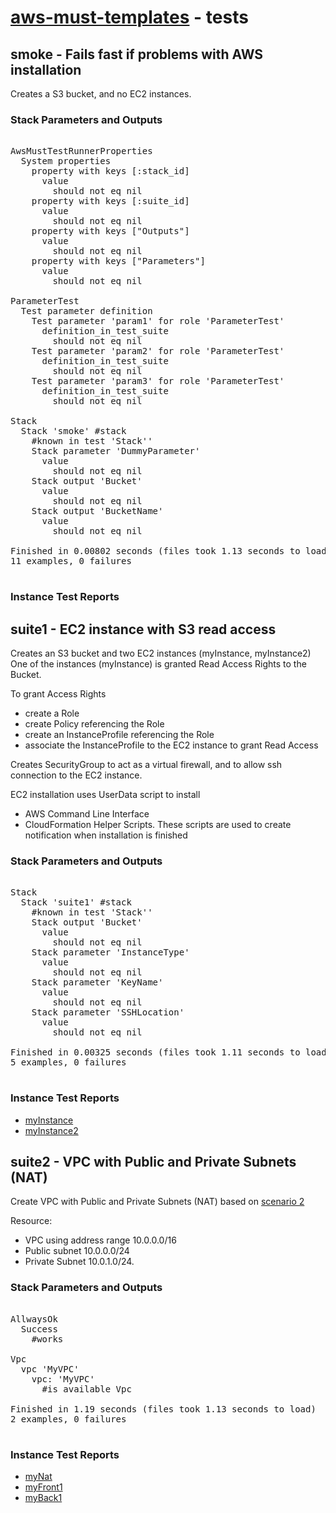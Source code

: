 # [aws-must-templates](https://github.com/jarjuk/aws-must-templates) - tests
## smoke - Fails fast if problems with AWS installation


Creates a S3 bucket, and no EC2 instances. 


### Stack Parameters and Outputs

<pre>

AwsMustTestRunnerProperties
  System properties
    property with keys [:stack_id]
      value
        should not eq nil
    property with keys [:suite_id]
      value
        should not eq nil
    property with keys ["Outputs"]
      value
        should not eq nil
    property with keys ["Parameters"]
      value
        should not eq nil

ParameterTest
  Test parameter definition
    Test parameter 'param1' for role 'ParameterTest'
      definition_in_test_suite
        should not eq nil
    Test parameter 'param2' for role 'ParameterTest'
      definition_in_test_suite
        should not eq nil
    Test parameter 'param3' for role 'ParameterTest'
      definition_in_test_suite
        should not eq nil

Stack
  Stack 'smoke' #stack
    #known in test 'Stack''
    Stack parameter 'DummyParameter'
      value
        should not eq nil
    Stack output 'Bucket'
      value
        should not eq nil
    Stack output 'BucketName'
      value
        should not eq nil

Finished in 0.00802 seconds (files took 1.13 seconds to load)
11 examples, 0 failures

</pre>


### Instance Test Reports

## suite1 - EC2 instance with S3 read access


Creates an S3 bucket and two EC2 instances (myInstance, myInstance2)
One of the instances (myInstance) is granted Read Access Rights to the Bucket.

To grant Access Rights 

* create a Role
* create Policy referencing the Role
* create an InstanceProfile referencing the Role
* associate the InstanceProfile to the EC2 instance to grant Read Access

Creates SecurityGroup to act as a virtual firewall, and to allow ssh
connection to the EC2 instance.

EC2 installation uses UserData script to install

* AWS Command Line Interface
* CloudFormation Helper Scripts. These scripts are used to create
  notification when installation is finished


### Stack Parameters and Outputs

<pre>

Stack
  Stack 'suite1' #stack
    #known in test 'Stack''
    Stack output 'Bucket'
      value
        should not eq nil
    Stack parameter 'InstanceType'
      value
        should not eq nil
    Stack parameter 'KeyName'
      value
        should not eq nil
    Stack parameter 'SSHLocation'
      value
        should not eq nil

Finished in 0.00325 seconds (files took 1.11 seconds to load)
5 examples, 0 failures

</pre>


### Instance Test Reports

* [myInstance](suites/suite1-myInstance.txt)
* [myInstance2](suites/suite1-myInstance2.txt)
## suite2 - VPC with Public and Private Subnets (NAT)


Create VPC with Public and Private Subnets (NAT)
based on [scenario 2](http://docs.aws.amazon.com/AmazonVPC/latest/UserGuide/VPC_Scenario2.html)

Resource:
* VPC using address range 10.0.0.0/16 
* Public subnet 10.0.0.0/24 
* Private Subnet 10.0.1.0/24.


### Stack Parameters and Outputs

<pre>

AllwaysOk
  Success
    #works

Vpc
  vpc 'MyVPC'
    vpc: 'MyVPC'
      #is available Vpc

Finished in 1.19 seconds (files took 1.13 seconds to load)
2 examples, 0 failures

</pre>


### Instance Test Reports

* [myNat](suites/suite2-myNat.txt)
* [myFront1](suites/suite2-myFront1.txt)
* [myBack1](suites/suite2-myBack1.txt)

